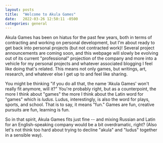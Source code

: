 ```yaml
---
layout: posts
title:  "Welcome to Akula Games"
date:   2022-03-26 12:50:11 -0500
categories: general
---
```


Akula Games has been on hiatus for the past few years, both in terms of contracting and working on personal development, but I'm about ready to get back into personal projects (but not contracted work)! Several project announcements are coming soon, and this webpage will slowly be evolving out of its current "professional" projection of the company and more into a vehicle for my personal projects and whatever associated blogging I feel like doing that's related. This means not only games, but writings, art, research, and whatever else I get up to and feel like sharing.

You might be thinking "if you do all that, the name 'Akula Games' won't really fit anymore, will it?" You're probably right, but as a counterpoint, the more I think about "games" the more I think about the Latin word for "games" which is _ludus_. Ludus, interestingly, is also the word for plays, sports, and school. That is to say, it means "fun." Games are fun, creative pursuits are fun, learning is fun.

So in that spirit, Akula Games fits just fine -- and mixing Russian and Latin for an English-speaking company would be a bit overdramatic, right? (Also let's not think too hard about trying to decline "akula" and "ludus" together in a sensible way).
